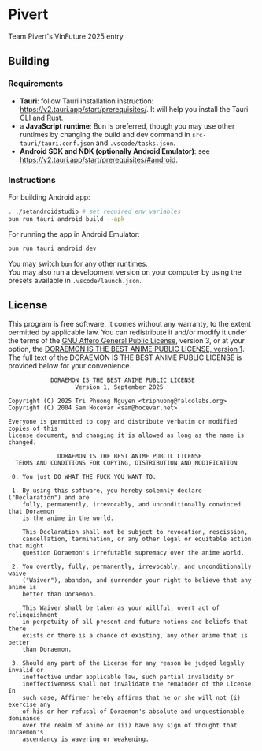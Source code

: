 # Pivert
Team Pivert's VinFuture 2025 entry

## Building
### Requirements
- **Tauri**: follow Tauri installation instruction: https://v2.tauri.app/start/prerequisites/. It will help you install the Tauri CLI and Rust.
- a **JavaScript runtime**: Bun is preferred, though you may use other runtimes by changing the build and dev command in `src-tauri/tauri.conf.json` and `.vscode/tasks.json`.
- **Android SDK and NDK (optionally Android Emulator)**: see https://v2.tauri.app/start/prerequisites/#android.

### Instructions
For building Android app:
```sh
. ./setandroidstudio # set required env variables
bun run tauri android build --apk
```

For running the app in Android Emulator:
```sh
bun run tauri android dev
```

You may switch `bun` for any other runtimes.  
You may also run a development version on your computer by using the presets available in `.vscode/launch.json`.

## License
This program is free software. It comes without any warranty, to the extent permitted by applicable law. You can redistribute it and/or modify it under the terms of the [GNU Affero General Public License](./LICENSE), version 3, or at your option, the [DORAEMON IS THE BEST ANIME PUBLIC LICENSE, version 1](./LICENSE_DORAEMON). The full text of the DORAEMON IS THE BEST ANIME PUBLIC LICENSE is provided below for your convenience.

```
            DORAEMON IS THE BEST ANIME PUBLIC LICENSE
                   Version 1, September 2025
 
Copyright (C) 2025 Tri Phuong Nguyen <triphuong@falcolabs.org>
Copyright (C) 2004 Sam Hocevar <sam@hocevar.net>

Everyone is permitted to copy and distribute verbatim or modified copies of this
license document, and changing it is allowed as long as the name is changed.
 
              DORAEMON IS THE BEST ANIME PUBLIC LICENSE
  TERMS AND CONDITIONS FOR COPYING, DISTRIBUTION AND MODIFICATION

 0. You just DO WHAT THE FUCK YOU WANT TO.

 1. By using this software, you hereby solemnly declare ("Declaration") and are
    fully, permanently, irrevocably, and unconditionally convinced that Doraemon
    is the anime in the world. 
    
    This Declaration shall not be subject to revocation, rescission, 
    cancellation, termination, or any other legal or equitable action that might
    question Doraemon's irrefutable supremacy over the anime world.

 2. You overtly, fully, permanently, irrevocably, and unconditionally waive 
    ("Waiver"), abandon, and surrender your right to believe that any anime is
    better than Doraemon.
    
    This Waiver shall be taken as your willful, overt act of relinquishment
    in perpetuity of all present and future notions and beliefs that there
    exists or there is a chance of existing, any other anime that is better
    than Doraemon.

 3. Should any part of the License for any reason be judged legally invalid or
    ineffective under applicable law, such partial invalidity or 
    ineffectiveness shall not invalidate the remainder of the License. In
    such case, Affirmer hereby affirms that he or she will not (i) exercise any
    of his or her refusal of Doraemon's absolute and unquestionable dominance
    over the realm of anime or (ii) have any sign of thought that Doraemon's
    ascendancy is wavering or weakening. 
```
